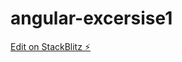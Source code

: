 # angular-excersise1

[Edit on StackBlitz ⚡️](https://stackblitz.com/edit/angular-excersise1-ftpdgw)
